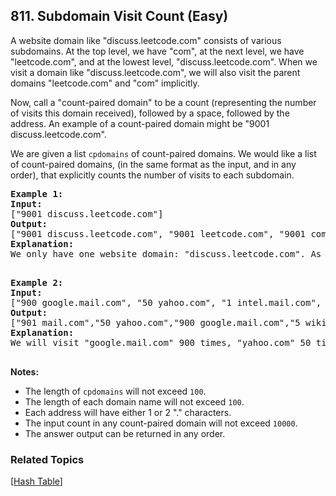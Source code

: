 <!--|This file generated by command(leetcode description); DO NOT EDIT.    |-->
<!--+----------------------------------------------------------------------+-->
<!--|@author    Openset <openset.wang@gmail.com>                           |-->
<!--|@link      https://github.com/openset                                 |-->
<!--|@home      https://github.com/openset/leetcode                        |-->
<!--+----------------------------------------------------------------------+-->

## 811. Subdomain Visit Count (Easy)

<p>A website domain like &quot;discuss.leetcode.com&quot; consists of various subdomains. At the top level, we have &quot;com&quot;, at the next level, we have &quot;leetcode.com&quot;, and at the lowest level, &quot;discuss.leetcode.com&quot;. When we visit a domain like &quot;discuss.leetcode.com&quot;, we will also visit the parent domains &quot;leetcode.com&quot; and &quot;com&quot; implicitly.</p>

<p>Now, call a &quot;count-paired domain&quot; to be a count (representing the number of visits this domain received), followed by a space, followed by the address. An example of a count-paired domain might be &quot;9001 discuss.leetcode.com&quot;.</p>

<p>We are given a list <code>cpdomains</code> of count-paired domains. We would like a list of count-paired domains, (in the same format as the input, and in any order), that explicitly counts the number of visits to each subdomain.</p>

<pre>
<strong>Example 1:</strong>
<strong>Input:</strong> 
[&quot;9001 discuss.leetcode.com&quot;]
<strong>Output:</strong> 
[&quot;9001 discuss.leetcode.com&quot;, &quot;9001 leetcode.com&quot;, &quot;9001 com&quot;]
<strong>Explanation:</strong> 
We only have one website domain: &quot;discuss.leetcode.com&quot;. As discussed above, the subdomain &quot;leetcode.com&quot; and &quot;com&quot; will also be visited. So they will all be visited 9001 times.

</pre>

<pre>
<strong>Example 2:</strong>
<strong>Input:</strong> 
[&quot;900 google.mail.com&quot;, &quot;50 yahoo.com&quot;, &quot;1 intel.mail.com&quot;, &quot;5 wiki.org&quot;]
<strong>Output:</strong> 
[&quot;901 mail.com&quot;,&quot;50 yahoo.com&quot;,&quot;900 google.mail.com&quot;,&quot;5 wiki.org&quot;,&quot;5 org&quot;,&quot;1 intel.mail.com&quot;,&quot;951 com&quot;]
<strong>Explanation:</strong> 
We will visit &quot;google.mail.com&quot; 900 times, &quot;yahoo.com&quot; 50 times, &quot;intel.mail.com&quot; once and &quot;wiki.org&quot; 5 times. For the subdomains, we will visit &quot;mail.com&quot; 900 + 1 = 901 times, &quot;com&quot; 900 + 50 + 1 = 951 times, and &quot;org&quot; 5 times.

</pre>

<p><strong>Notes: </strong></p>

<ul>
	<li>The length of <code>cpdomains</code> will not exceed&nbsp;<code>100</code>.&nbsp;</li>
	<li>The length of each domain name will not exceed <code>100</code>.</li>
	<li>Each address will have either 1 or 2 &quot;.&quot; characters.</li>
	<li>The input count&nbsp;in any count-paired domain will not exceed <code>10000</code>.</li>
	<li>The answer output can be returned in any order.</li>
</ul>


### Related Topics
[[Hash Table](https://github.com/openset/leetcode/tree/master/tag/hash-table/README.md)] 